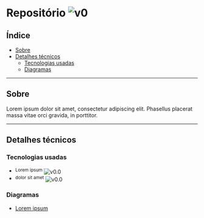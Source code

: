 # Repositório ![v0](https://img.shields.io/badge/version-0-informational)

## Índice

-   [Sobre](#sobre)
-   [Detalhes técnicos](#detalhes_tecnicos)
    -   [Tecnologias usadas](#detalhes_tecnicos-techs)
    -   [Diagramas](#detalhes_tecnicos-diagramas)

---

## Sobre <a name = "sobre"></a>

Lorem ipsum dolor sit amet, consectetur adipiscing elit. Phasellus placerat massa vitae orci gravida, in porttitor.

---

## Detalhes técnicos <a name = "detalhes_tecnicos"></a>

### Tecnologias usadas <a name = "detalhes_tecnicos-techs"></a>

-   <span style="vertical-align: middle;" ><sup>Lorem ipsum</sup> ![v0.0](https://img.shields.io/badge/version-0.0.0-informational)</span>
-   <span style="vertical-align: middle;" ><sup>dolor sit amet</sup> ![v0.0](https://img.shields.io/badge/version-0.0.0-informational)</span>

### Diagramas <a name = "detalhes_tecnicos-diagramas"></a>
- [Lorem ipsum](https://github.com/devKaos117/.../.pdf)